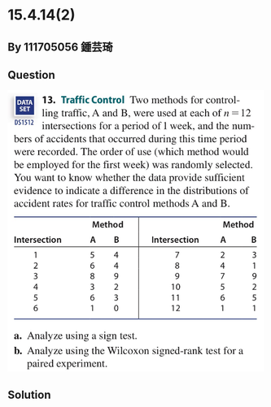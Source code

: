 # 15.4.14(2)

## By 111705056 鍾芸琦

## Question
![image](https://github.com/HWTeng-Course/202402-Statistics/blob/f638695a70f7409b0d6815f9ad9497c4cccdee1a/Images/15.4.13(2).JPG)

## Solution
